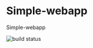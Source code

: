 Simple-webapp
=============

Simple-webapp


<img src='http://54.187.0.33:8987/jenkins/job/privateRepo/badge/icon' alt='build status'/>
